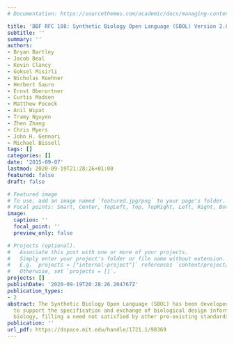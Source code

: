 ```yaml
---
# Documentation: https://sourcethemes.com/academic/docs/managing-content/

title: 'BBF RFC 108: Synthetic Biology Open Language (SBOL) Version 2.0.0'
subtitle: ''
summary: ''
authors:
- Bryan Bartley
- Jacob Beal
- Kevin Clancy
- Goksel Misirli
- Nicholas Roehner
- Herbert Sauro
- Ernst Oberortner
- Curtis Madsen
- Matthew Pocock
- Anil Wipat
- Tramy Nguyen
- Zhen Zhang
- Chris Myers
- John H. Gennari
- Michael Bissell
tags: []
categories: []
date: '2015-09-07'
lastmod: 2020-09-19T21:28:26+01:00
featured: false
draft: false

# Featured image
# To use, add an image named `featured.jpg/png` to your page's folder.
# Focal points: Smart, Center, TopLeft, Top, TopRight, Left, Right, BottomLeft, Bottom, BottomRight.
image:
  caption: ''
  focal_point: ''
  preview_only: false

# Projects (optional).
#   Associate this post with one or more of your projects.
#   Simply enter your project's folder or file name without extension.
#   E.g. `projects = ["internal-project"]` references `content/project/deep-learning/index.md`.
#   Otherwise, set `projects = []`.
projects: []
publishDate: '2020-09-19T20:28:26.204767Z'
publication_types:
- 2
abstract: The Synthetic Biology Open Language (SBOL) has been developed as a standard
  to support the specification and exchange of biological design information in synthetic
  biology, filling a need not satisfied by other pre-existing standards.
publication: ''
url_pdf: https://dspace.mit.edu/handle/1721.1/98369
---
```

